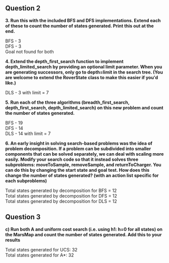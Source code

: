 ## Question 2
**3. Run this with the included BFS and DFS implementations. Extend each of these to count the number 
of states generated. Print this out at the end.**

BFS - 3   
DFS - 3  
Goal not found for both  

**4. Extend the depth_first_search function to implement depth_limited_search by providing an optional 
limit parameter. When you are generating successors, only go to depth=limit in the search tree. (You are welcome to extend 
the RoverState class to make this easier if you'd like.)**

DLS - 3 with limit = 7  

**5. Run each of the three algorithms (breadth_first_search, depth_first_search, depth_limited_search) on this new problem 
and count the number of states generated.**

BFS - 19  
DFS - 14  
DLS - 14 with limit = 7  

**6. An early insight in solving search-based problems was the idea of problem decomposition. If a 
problem can be subdivided into smaller components that can be solved separately, we can deal with scaling more easily.
Modify your search code so that it instead solves three subproblems: moveToSample, removeSample, and returnToCharger. 
You can do this by changing the start state and goal test. How does this change the number of states generated?
(with an action list specific for each subproblems)**

Total states generated by decomposition for BFS = 12  
Total states generated by decomposition for DFS = 12  
Total states generated by decomposition for DLS = 12  


## Question 3
**c) Run both A and uniform cost search (i.e. using h1: h=0 for all states) on the MarsMap and count the number of states generated. Add this to your results**

Total states generated for UCS: 32  
Total states generated for A*: 32  


